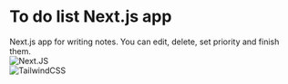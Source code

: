 # To do list Next.js app

Next.js app for writing notes. You can edit, delete, set priority and finish them.
 
\
![Next.JS](https://img.shields.io/badge/NextJS-555555?style=for-the-badge&logo=nextdotjs&logoColor=white)
\
![TailwindCSS](https://img.shields.io/badge/TailwindCSS-555555?style=for-the-badge&logo=tailwindcss&logoColorC=00bcff)

